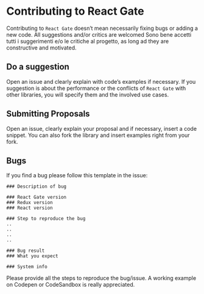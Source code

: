 # Contributing to React Gate

Contributing to `React Gate` doesn’t mean necessarily fixing bugs or adding a new code.
All suggestions and/or critics are welcomed Sono bene accetti tutti i suggerimenti e/o le critiche al progetto, as long ad they are constructive and motivated.

## Do a suggestion

Open an issue and clearly explain with code’s examples if necessary. 
If you suggestion is about the performance or the conflicts of `React Gate` with other libraries, you will specify them and the involved use cases.

## Submitting Proposals

Open an issue, clearly explain your proposal and if necessary, insert a code snippet. 
You can also fork the library and insert examples right from your fork.

## Bugs

If you find a bug please follow this template in the issue:

```
### Description of bug

### React Gate version
### Redux version
### React version

### Step to reproduce the bug
..
..
..
..

### Bug result
### What you expect

### System info
```

Please provide all the steps to reproduce the bug/issue.
A working example on Codepen or CodeSandbox is really appreciated.